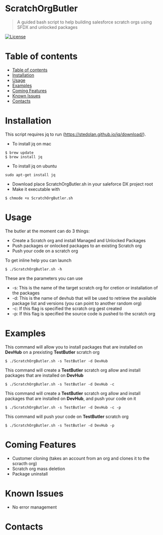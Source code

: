 # ScratchOrgButler
> A guided bash script to help building salesforce scratch orgs using SFDX and unlocked packages

[![License](http://img.shields.io/:license-mit-blue.svg)](http://doge.mit-license.org)


Table of contents
=================

<!--ts-->
   * [Table of contents](#table-of-contents)
   * [Installation](#installation)
   * [Usage](#usage)
   * [Examples](#examples)
   * [Coming Features](#coming-features)
   * [Known Issues](#known-issues)
   * [Contacts](#contacts)
<!--te-->

Installation
============
This script requires jq to run (https://stedolan.github.io/jq/download/).

- To install jq on mac
```shell
$ brew update
$ brew install jq
```

- To install jq on ubuntu
```shell
sudo apt-get install jq
```

- Download place ScratchOrgButler.sh in your saleforce DX project root
- Make it executable with 
```shell
$ chmode +x ScratchOrgButler.sh
```
Usage
============
The butler at the moment can do 3 things:

- Create a Scratch org and install Managed and Unlocked Packages
- Push packages or onlocked packages to an existing Scratch org
- Push your code on a scratch org

To get inline help you can launch

```shell
$ ./ScratchOrgButler.sh -h
```

These are the parameters you can use

* -s: This is the name of the target scratch org for cretion or installation of the packages
* -d: This is the name of devhub that will be used to retrieve the available package list and versions (you can point to another random org)
* -c: If this flag is specified the scratch org gest created
* -p: If this flag is specified the source code is pushed to the scratch org

Examples
============

This command will allow you to install packages that are installed on **DevHub** on a prexisting **TestButler** scratch org
```shell
$ ./ScratchOrgButler.sh -s TestButler -d DevHub
```

This command will create a **TestButler** scratch org allow and install packages that are installed on **DevHub**
```shell
$ ./ScratchOrgButler.sh -s TestButler -d DevHub -c
```

This command will create a **TestButler** scratch org allow and install packages that are installed on **DevHub**, and push your code on it
```shell
$ ./ScratchOrgButler.sh -s TestButler -d DevHub -c -p
```

This command will push your code on **TestButler** scratch org
```shell
$ ./ScratchOrgButler.sh -s TestButler -d DevHub -p
```

Coming Features
============
- Customer cloning (takes an account from an org and clones it to the scracth org)
- Scratch org mass deletion
- Package uninstall

Known Issues
============
* No error management

Contacts
============
